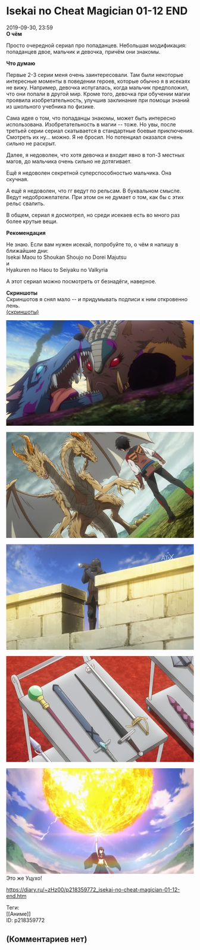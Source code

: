Isekai no Cheat Magician 01-12 END
==================================

  
2019-09-30, 23:59  
  **О чём**    
   
 Просто очередной сериал про попаданцев. Небольшая модификация: попаданцев двое, мальчик и девочка, причём они знакомы.   
   
  **Что думаю**    
   
 Первые 2-3 серии меня очень заинтересовали. Там были некоторые интересные моменты в поведении героев, которые обычно я в исекаях не вижу. Например, девочка испугалась, когда мальчик предположил, что они попали в другой мир. Кроме того, девочка при обучении магии проявила изобретательность, улучшив заклинание при помощи знаний из школьного учебника по физике.   
   
 Сама идея о том, что попаданцы знакомы, может быть интересно использована. Изобретательность в магии -- тоже. Но увы, после третьей серии сериал скатывается в стандартные боевые приключения. Смотреть их ну... можно. Я не бросил. Но потенциал оказался очень сильно не раскрыт.   
   
 Далее, я недоволен, что хотя девочка и входит явно в топ-3 местных магов, до мальчика очень сильно не дотягивает.   
   
 Ещё я недоволен секретной суперспособностью мальчика. Она скучная.   
   
 А ещё я недоволен, что гг ведут по рельсам. В буквальном смысле. Ведут недоброжелатели. При этом он не думает о том, как бы с этих рельс свалить.   
   
 В общем, сериал я досмотрел, но среди исекаев есть во много раз более крутые вещи.   
   
  **Рекомендация**    
   
 Не знаю. Если вам нужен исекай, попробуйте то, о чём я напишу в ближайшие дни:   
 Isekai Maou to Shoukan Shoujo no Dorei Majutsu   
 и   
 Hyakuren no Haou to Seiyaku no Valkyria   
   
 А этот сериал можно посмотреть от безнадёги, наверное.   
   
  **Скриншоты**    
 Скриншотов я снял мало -- и придумывать подписи к ним откровенно лень.   
  [(скриншоты)](https://zHz00.diary.ru/p218359772.htm?index=1#linkmore218359772m1)       
   
   
  [![](pics/6ZW6kuBl.png)](https://i.imgur.com/6ZW6kuB.png)    
   
  [![](pics/Lt91wY8l.png)](https://i.imgur.com/Lt91wY8.png)    
   
  [![](pics/tDs4paPl.png)](https://i.imgur.com/tDs4paP.png)    
   
  [![](pics/HQo5trml.png)](https://i.imgur.com/HQo5trm.png)    
   
  [![](pics/ZJhITsKl.png)](https://i.imgur.com/ZJhITsK.png)    
 Это же Уцухо!   
      
  
<https://diary.ru/~zHz00/p218359772_isekai-no-cheat-magician-01-12-end.htm>  
  
Теги:  
[[Аниме]]  
ID: p218359772  


(Комментариев нет)
------------------